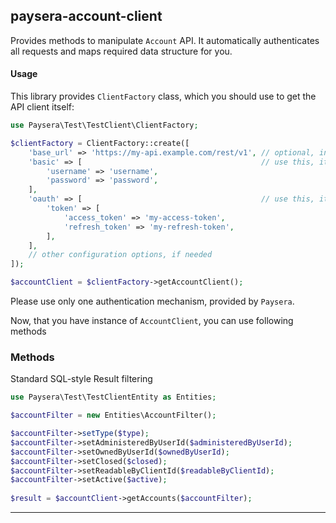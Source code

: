 
## paysera-account-client

Provides methods to manipulate `Account` API.
It automatically authenticates all requests and maps required data structure for you.

#### Usage

This library provides `ClientFactory` class, which you should use to get the API client itself:

```php
use Paysera\Test\TestClient\ClientFactory;

$clientFactory = ClientFactory::create([
    'base_url' => 'https://my-api.example.com/rest/v1', // optional, in case you need a custom one.
    'basic' => [                                        // use this, it API requires Basic authentication.
        'username' => 'username',
        'password' => 'password',
    ],
    'oauth' => [                                        // use this, it API requires OAuth v2 authentication.
        'token' => [
            'access_token' => 'my-access-token',
            'refresh_token' => 'my-refresh-token',
        ],
    ],
    // other configuration options, if needed
]);

$accountClient = $clientFactory->getAccountClient();
```

Please use only one authentication mechanism, provided by `Paysera`.

Now, that you have instance of `AccountClient`, you can use following methods
### Methods

    
Standard SQL-style Result filtering


```php
use Paysera\Test\TestClientEntity as Entities;

$accountFilter = new Entities\AccountFilter();

$accountFilter->setType($type);
$accountFilter->setAdministeredByUserId($administeredByUserId);
$accountFilter->setOwnedByUserId($ownedByUserId);
$accountFilter->setClosed($closed);
$accountFilter->setReadableByClientId($readableByClientId);
$accountFilter->setActive($active);
    
$result = $accountClient->getAccounts($accountFilter);
```
---

